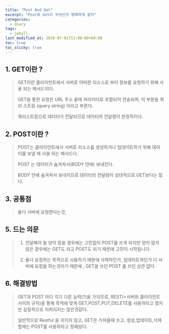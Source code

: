 ```yaml
---
title: "Post And Get"
excerpt: "Post와 Get이 무엇인지 명확하게 알자"
categories:
  - diary
tags:
  - jekyll
last_modified_at: 2018-07-01T13:00:00+09:00
toc: true
toc_sticky: true
---
```


## 1. GET이란 ?

> GET이란 클라이언트에서 서버로 어떠한 리소스로 부터 정보를 요청하기 위해 사용 되는 메서드이다.
>
> GET을 통한 요청은 URL 주소 끝에 파라미터로 포함되어 전송되며, 이 부분을 쿼리 스트링 (query string) 이라고 부른다.
>
> 쿼리스트링으로 데이터가 전달되므로 데이터의 전달량이 한정적이다.

## 2. POST이란 ?

> POST는 클라이언트에서 서버로 리소스를 생성하거나 업데이트하기 위해 데이터를 보낼 때 사용 되는 메서드다.
>
> POST 는 데이터가 숨겨져서(BODY 안에) 보내진다.
>
> BODY 안에 숨겨져서 보내지므로 데이터의 전달량이 상대적으로 GET보다는 많다.

## 3. 공통점

> 둘다 서버에 요청한다는것,

## 5. 드는 의문

> 1. 전달해야 될 양이 많을 경우에는 고민없이 POST를 쓰게 되지만 양이 많지 않은 경우에는 GET도 되고 POST도 되기 때문에 고민이 시작됩니다.
>
> 2. 둘다 요청하는 목적으로 사용하기 때문에 삭제하던가, 업데이트하던가 다 서버에 요청을 하는것이기 때문에 , GET을 쓰던 POST 를 쓰던 상관 없다.

## 6. 해결방법

> GET과 POST 마다 각기 다른 능력(?)을 가지므로, REST(=서버와 클라이언트 사이의 규칙)을 통해 목적에 맞게 GET,POST,PUT,DELETE를 사용하라고 했지만 실질적으로 지켜지지는 않은것같다.
>
> 일반적으로 Restful 을 지키지 않고, GET은 가져올때 쓰고, 생성,업데이트,삭제할때는 POST를 사용하라고 정해놨다.
